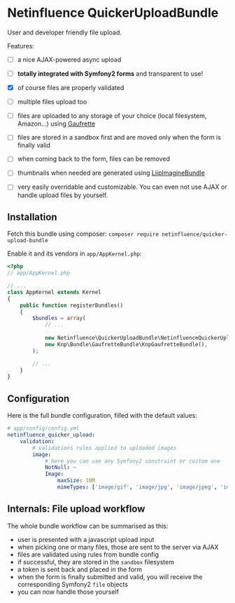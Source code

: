 # Netinfluence QuickerUploadBundle

User and developer friendly file upload.

Features:

 - [ ] a nice AJAX-powered async upload 
 - [ ] **totally integrated with Symfony2 forms** and transparent to use!
 - [x] of course files are properly validated
 - [ ] multiple files upload too
 - [ ] files are uploaded to any storage of your choice (local filesystem, Amazon...) using [Gaufrette](https://github.com/KnpLabs/KnpGaufretteBundle)
 - [ ] files are stored in a sandbox first and are moved only when the form is finally valid
 - [ ] when coming back to the form, files can be removed
 - [ ] thumbnails when needed are generated using [LiipImagineBundle](https://github.com/liip/LiipImagineBundle)
 - [ ] very easily overridable and customizable. You can even not use AJAX or handle upload files by yourself.
 
 
## Installation

Fetch this bundle using composer:
`composer require netinfluence/quicker-upload-bundle`

Enable it and its vendors in `app/AppKernel.php`:

```php
<?php
// app/AppKernel.php

// ...
class AppKernel extends Kernel
{
    public function registerBundles()
    {
        $bundles = array(
            // ...
            
            new Netinfluence\QuickerUploadBundle\NetinfluenceQuickerUploadBundle(),
            new Knp\Bundle\GaufretteBundle\KnpGaufretteBundle(),
        );

        // ...
    }
}
```

 
## Configuration

Here is the full bundle configuration, filled with the default values:
```yml
# app/config/config.yml
netinfluence_quicker_upload:
    validation:
        # validations rules applied to uploaded images
        image:
            # here you can use any Symfony2 constraint or custom one
            NotNull: ~
            Image:
                maxSize: 10M
                mimeTypes: ['image/gif', 'image/jpg', 'image/jpeg', 'image/png', 'image/bmp', 'image/x-windows-bmp']
```
 
## Internals: File upload workflow

The whole bundle workflow can be summarised as this:

 * user is presented with a javascript upload input
 * when picking one or many files, those are sent to the server via AJAX
 * files are validated using rules from bundle config
 * if successful, they are stored in the `sandbox` filesystem
 * a token is sent back and placed in the form
 * when the form is finally submitted and valid, you will receive the corresponding Symfony2 `file` objects
 * you can now handle those yourself 
